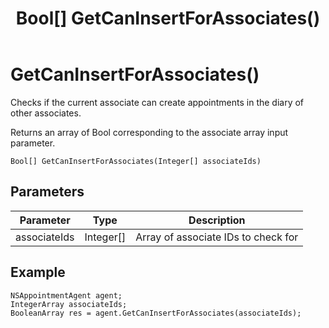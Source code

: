 ﻿---
uid: crmscript_class_nsappointmentagent_getcaninsertforassociates
title: Bool[] GetCanInsertForAssociates()
intellisense: NSAppointmentAgent.GetCanInsertForAssociates
keywords: NSAppointmentAgent, GetCanInsertForAssociates, GetCanInsertForAssociates(Integer[])
so.topic: reference
---

# GetCanInsertForAssociates()

Checks if the current associate can create appointments in the diary of other associates.

Returns an array of Bool corresponding to the associate array input parameter.

`Bool[] GetCanInsertForAssociates(Integer[] associateIds)`

## Parameters

| Parameter | Type | Description |
|---|---|---|
| associateIds | Integer[] | Array of associate IDs to check for |

## Example

```crmscript
NSAppointmentAgent agent;
IntegerArray associateIds;
BooleanArray res = agent.GetCanInsertForAssociates(associateIds);
```
